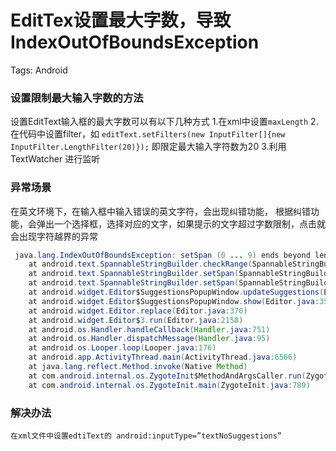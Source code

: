 
# EditTex设置最大字数，导致IndexOutOfBoundsException
Tags: Android


### 设置限制最大输入字数的方法
设置EditText输入框的最大字数可以有以下几种方式
1.在xml中设置` maxLength `
2.在代码中设置filter，如
`editText.setFilters(new InputFilter[]{new InputFilter.LengthFilter(20)});`
 即限定最大输入字符数为20
3.利用 TextWatcher 进行监听
### 异常场景
在英文环境下，在输入框中输入错误的英文字符，会出现纠错功能，
根据纠错功能，会弹出一个选择框，选择对应的文字，如果提示的文字超过字数限制，点击就会出现字符越界的异常
```java
 java.lang.IndexOutOfBoundsException: setSpan (0 ... 9) ends beyond length 4
 	at android.text.SpannableStringBuilder.checkRange(SpannableStringBuilder.java:1265)
 	at android.text.SpannableStringBuilder.setSpan(SpannableStringBuilder.java:684)
 	at android.text.SpannableStringBuilder.setSpan(SpannableStringBuilder.java:677)
 	at android.widget.Editor$SuggestionsPopupWindow.updateSuggestions(Editor.java:3650)
 	at android.widget.Editor$SuggestionsPopupWindow.show(Editor.java:3522)
 	at android.widget.Editor.replace(Editor.java:370)
 	at android.widget.Editor$3.run(Editor.java:2158)
 	at android.os.Handler.handleCallback(Handler.java:751)
 	at android.os.Handler.dispatchMessage(Handler.java:95)
 	at android.os.Looper.loop(Looper.java:176)
 	at android.app.ActivityThread.main(ActivityThread.java:6566)
 	at java.lang.reflect.Method.invoke(Native Method)
 	at com.android.internal.os.ZygoteInit$MethodAndArgsCaller.run(ZygoteInit.java:899)
 	at com.android.internal.os.ZygoteInit.main(ZygoteInit.java:789)
```
### 解决办法
	在xml文件中设置edtiText的 android:inputType=”textNoSuggestions”